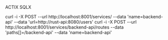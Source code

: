 ACTIX SQLX

curl -i -X POST --url http://localhost:8001/services/ --data 'name=backend-api'  --data 'url=http://rust-api:8080/users'
curl -i -X POST   --url http://localhost:8001/services/backend-api/routes  --data 'paths[]=/backend-api'   --data 'name=backend-api'